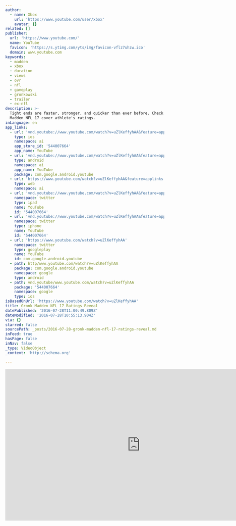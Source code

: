 ```yaml
---
author:
  - name: Xbox
    url: 'https://www.youtube.com/user/xbox'
    avatar: {}
related: []
publisher:
  url: 'https://www.youtube.com/'
  name: YouTube
  favicon: 'https://s.ytimg.com/yts/img/favicon-vflz7uhzw.ico'
  domain: www.youtube.com
keywords:
  - madden
  - xbox
  - duration
  - views
  - ovr
  - nfl
  - gameplay
  - gronkowski
  - trailer
  - ex-nfl
description: >-
  Tight ends are faster, stronger, and quicker than ever before. Check out the
  Madden NFL 17 cover athlete's ratings.
inLanguage: en
app_links:
  - url: 'vnd.youtube://www.youtube.com/watch?v=uZlKeffyhAA&feature=applinks'
    type: ios
    namespace: ai
    app_store_id: '544007664'
    app_name: YouTube
  - url: 'vnd.youtube://www.youtube.com/watch?v=uZlKeffyhAA&feature=applinks'
    type: android
    namespace: ai
    app_name: YouTube
    package: com.google.android.youtube
  - url: 'https://www.youtube.com/watch?v=uZlKeffyhAA&feature=applinks'
    type: web
    namespace: ai
  - url: 'vnd.youtube://www.youtube.com/watch?v=uZlKeffyhAA&feature=applinks'
    namespace: twitter
    type: ipad
    name: YouTube
    id: '544007664'
  - url: 'vnd.youtube://www.youtube.com/watch?v=uZlKeffyhAA&feature=applinks'
    namespace: twitter
    type: iphone
    name: YouTube
    id: '544007664'
  - url: 'https://www.youtube.com/watch?v=uZlKeffyhAA'
    namespace: twitter
    type: googleplay
    name: YouTube
    id: com.google.android.youtube
  - path: http/www.youtube.com/watch?v=uZlKeffyhAA
    package: com.google.android.youtube
    namespace: google
    type: android
  - path: vnd.youtube/www.youtube.com/watch?v=uZlKeffyhAA
    package: '544007664'
    namespace: google
    type: ios
isBasedOnUrl: 'https://www.youtube.com/watch?v=uZlKeffyhAA'
title: Gronk Madden NFL 17 Ratings Reveal
datePublished: '2016-07-28T11:00:49.809Z'
dateModified: '2016-07-28T10:55:13.904Z'
via: {}
starred: false
sourcePath: _posts/2016-07-28-gronk-madden-nfl-17-ratings-reveal.md
inFeed: true
hasPage: false
inNav: false
_type: VideoObject
_context: 'http://schema.org'

---
```

<iframe src="https://cdn.embedly.com/widgets/media.html?src=https%3A%2F%2Fwww.youtube.com%2Fembed%2FuZlKeffyhAA%3Ffeature%3Doembed&amp;url=http%3A%2F%2Fwww.youtube.com%2Fwatch%3Fv%3DuZlKeffyhAA&amp;image=https%3A%2F%2Fi.ytimg.com%2Fvi%2FuZlKeffyhAA%2Fhqdefault.jpg&amp;key=b7d04c9b404c499eba89ee7072e1c4f7&amp;type=text%2Fhtml&amp;schema=youtube" width="854" height="480" scrolling="no" frameborder="0" allowfullscreen="" style=""></iframe>